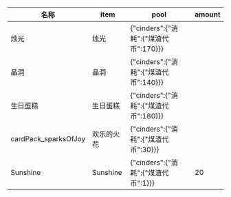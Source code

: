 | 名称  | item | pool | amount |
| --- | ---- | ---- | ------ |
| 烛光 | 烛光 | {"cinders":{"消耗":{"煤渣代币":170}}} |  |
| 晶洞 | 晶洞 | {"cinders":{"消耗":{"煤渣代币":140}}} |  |
| 生日蛋糕 | 生日蛋糕 | {"cinders":{"消耗":{"煤渣代币":180}}} |  |
| cardPack_sparksOfJoy | 欢乐的火花 | {"cinders":{"消耗":{"煤渣代币":30}}} |  |
| Sunshine | Sunshine | {"cinders":{"消耗":{"煤渣代币":1}}} | 20 |
